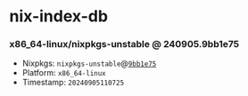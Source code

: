 # nix-index-db
### x86_64-linux/nixpkgs-unstable @ 240905.9bb1e75
- Nixpkgs: `nixpkgs-unstable`@[`9bb1e75`](https://github.com/NixOS/nixpkgs/commit/9bb1e7571aadf31ddb4af77fc64b2d59580f9a39)
- Platform: `x86_64-linux`
- Timestamp: `20240905110725`
